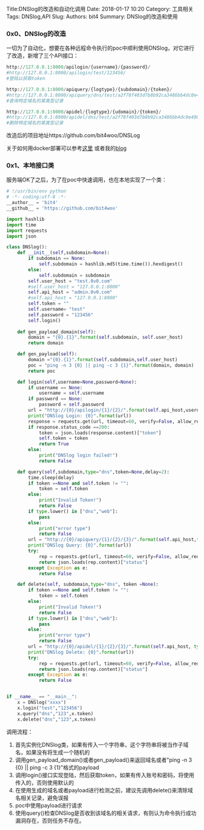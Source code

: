 Title:DNSlog的改造和自动化调用
Date: 2018-01-17 10:20
Category: 工具相关
Tags: DNSlog,API
Slug: 
Authors: bit4
Summary: DNSlog的改造和使用

### 0x0、DNSlog的改造

一切为了自动化，想要在各种远程命令执行的poc中顺利使用DNSlog，对它进行了改造，新增了三个API接口：

```python
http://127.0.0.1:8000/apilogin/{username}/{password}/
#http://127.0.0.1:8000/apilogin/test/123456/
#登陆以获取token

http://127.0.0.1:8000/apiquery/{logtype}/{subdomain}/{token}/
#http://127.0.0.1:8000/apiquery/dns/test/a2f78f403d7b8b92ca3486bb4dc0e498/
#查询特定域名的某类型记录

http://127.0.0.1:8000/apidel/{logtype}/{udomain}/{token}/
#http://127.0.0.1:8000/apidel/dns/test/a2f78f403d7b8b92ca3486bb4dc0e498/
#删除特定域名的某类型记录
```

改造后的项目地址https://github.com/bit4woo/DNSLog

关于如何用docker部署可以参考[这里](https://github.com/bit4woo/code2sec.com/blob/master/%E4%BD%BF%E7%94%A8docker%E6%90%AD%E5%BB%BAdnslog%E6%9C%8D%E5%8A%A1%E5%99%A8%EF%BC%9Apython%E7%89%88%E5%BC%80%E6%BA%90cloudeye%E7%9A%84%E9%83%A8%E7%B) 或者我的[blog](http://www.code2sec.com/shi-yong-dockerda-jian-dnslogfu-wu-qi-pythonban-kai-yuan-cloudeyede-bu-shu.html)

### 0x1、本地接口类

服务端OK了之后，为了在poc中快速调用，也在本地实现了一个类：

```python
# !/usr/bin/env python
# -*- coding:utf-8 -*-
__author__ = 'bit4'
__github__ = 'https://github.com/bit4woo'

import hashlib
import time
import requests
import json

class DNSlog():
    def __init__(self,subdomain=None):
        if subdomain == None:
            self.subdomain = hashlib.md5(time.time()).hexdigest()
        else:
            self.subdomain = subdomain
        self.user_host = "test.0v0.com"
        #self.user_host = "127.0.0.1:8000"
        self.api_host = "admin.0v0.com"
        #self.api_host = "127.0.0.1:8000"
        self.token = ""
        self.username= "test"
        self.password = "123456"
        self.login()
        
    def gen_payload_domain(self):
        domain = "{0}.{1}".format(self.subdomain, self.user_host)
        return domain

    def gen_payload(self):
        domain ="{0}.{1}".format(self.subdomain,self.user_host)
        poc = "ping -n 3 {0} || ping -c 3 {1}".format(domain, domain)
        return poc

    def login(self,username=None,password=None):
        if username == None:
            username = self.username
        if password == None:
            password = self.password
        url = "http://{0}/apilogin/{1}/{2}/".format(self.api_host,username,password)
        print("DNSlog Login: {0}".format(url))
        response = requests.get(url, timeout=60, verify=False, allow_redirects=False)
        if response.status_code ==200:
            token = json.loads(response.content)["token"]
            self.token = token
            return True
        else:
            print("DNSlog login failed!")
            return False

    def query(self,subdomain,type="dns",token=None,delay=2):
        time.sleep(delay)
        if token ==None and self.token != "":
            token = self.token
        else:
            print("Invalid Token!")
            return False
        if type.lower() in ["dns","web"]:
            pass
        else:
            print("error type")
            return False
        url = "http://{0}/apiquery/{1}/{2}/{3}/".format(self.api_host,type,subdomain,token)
        print("DNSlog Query: {0}".format(url))
        try:
            rep = requests.get(url, timeout=60, verify=False, allow_redirects=False)
            return json.loads(rep.content)["status"]
        except Exception as e:
            return False

    def delete(self, subdomain,type="dns", token =None):
        if token ==None and self.token != "":
            token = self.token
        else:
            print("Invalid Token!")
            return False
        if type.lower() in ["dns","web"]:
            pass
        else:
            print("error type")
            return False
        url = "http://{0}/apidel/{1}/{2}/{3}/".format(self.api_host, type, subdomain, token)
        print("DNSlog Delete: {0}".format(url))
        try:
            rep = requests.get(url, timeout=60, verify=False, allow_redirects=False)
            return json.loads(rep.content)["status"]
        except Exception as e:
            return False


if __name__ == "__main__":
    x = DNSlog("xxxx")
    x.login("test","123456")
    x.query("dns","123",x.token)
    x.delete("dns","123",x.token)
```

调用流程：

1. 首先实例化DNSlog类，如果有传入一个字符串，这个字符串将被当作子域名，如果没有将生成一个随机的
2. 调用gen_payload_domain()或者gen_payload()来返回域名或者"ping -n 3 {0} || ping -c 3 {1}"格式的payload
3. 调用login()接口实现登陆，然后获取token，如果有传入账号和密码，将使用传入的，否则使用默认的
4. 在使用生成的域名或者payload进行检测之前，建议先调用delete()来清除域名相关记录，避免误报
5. poc中使用payload进行请求
6. 使用query()检查DNSlog是否收到该域名的相关请求，有则认为命令执行成功漏洞存在，否则任务不存在。


